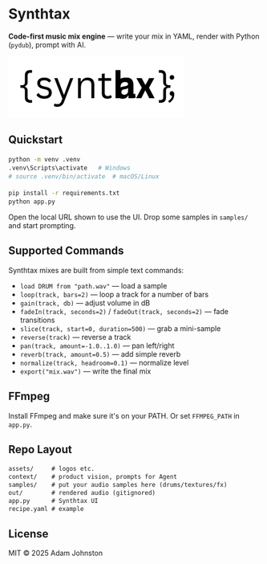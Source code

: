# Synthtax

**Code-first music mix engine** — write your mix in YAML, render with Python (`pydub`), prompt with AI.

![Synthtax](assets/synthtax-wordmark.png)

## Quickstart

```bash
python -m venv .venv
.venv\Scripts\activate   # Windows
# source .venv/bin/activate  # macOS/Linux

pip install -r requirements.txt
python app.py
```

Open the local URL shown to use the UI. Drop some samples in `samples/` and start prompting.

## Supported Commands

Synthtax mixes are built from simple text commands:

- `load DRUM from "path.wav"` — load a sample
- `loop(track, bars=2)` — loop a track for a number of bars
- `gain(track, db)` — adjust volume in dB
- `fadeIn(track, seconds=2)` / `fadeOut(track, seconds=2)` — fade transitions
- `slice(track, start=0, duration=500)` — grab a mini-sample
- `reverse(track)` — reverse a track
- `pan(track, amount=-1.0..1.0)` — pan left/right
- `reverb(track, amount=0.5)` — add simple reverb
- `normalize(track, headroom=0.1)` — normalize level
- `export("mix.wav")` — write the final mix

## FFmpeg
Install FFmpeg and make sure it's on your PATH. Or set `FFMPEG_PATH` in `app.py`.

## Repo Layout
```
assets/     # logos etc.
context/    # product vision, prompts for Agent
samples/    # put your audio samples here (drums/textures/fx)
out/        # rendered audio (gitignored)
app.py      # Synthtax UI
recipe.yaml # example
```

## License
MIT © 2025 Adam Johnston
